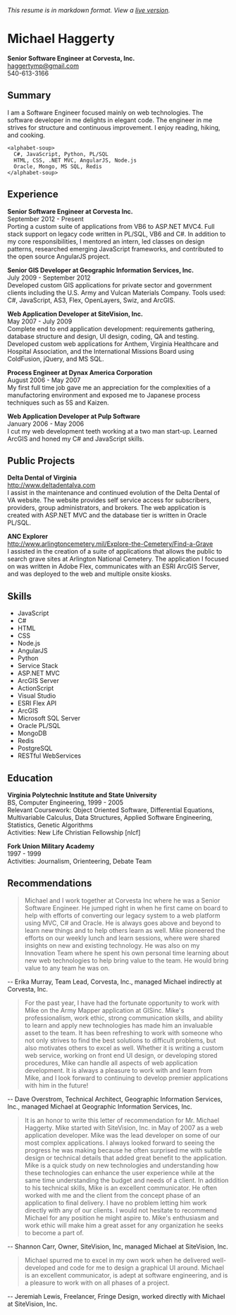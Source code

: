*This resume is in markdown format.  View a [live version](http://github.com/ghoti143/resume).*

# Michael Haggerty
**Senior Software Engineer at Corvesta, Inc.**  
haggertymp@gmail.com  
540-613-3166

## Summary
I am a Software Engineer focused mainly on web technologies. The software developer in me delights in elegant code.  The engineer in me strives for structure and continuous improvement. I enjoy reading, hiking, and cooking.

```
<alphabet-soup> 
  C#, JavaScript, Python, PL/SQL
  HTML, CSS, .NET MVC, AngularJS, Node.js
  Oracle, Mongo, MS SQL, Redis
</alphabet-soup>
```

## Experience

**Senior Software Engineer at Corvesta Inc.**  
September 2012 - Present  
Porting a custom suite of applications from VB6 to ASP.NET MVC4. Full stack support on legacy code written in PL/SQL, VB6 and C#. In addition to my core responsibilities, I mentored an intern, led classes on design patterns, researched emerging JavaScript frameworks, and contributed to the open source AngularJS project.

**Senior GIS Developer at Geographic Information Services, Inc.**  
July 2009 - September 2012  
Developed custom GIS applications for private sector and government clients including the U.S. Army and Vulcan Materials Company. Tools used: C#, JavaScript, AS3, Flex, OpenLayers, Swiz, and ArcGIS.

**Web Application Developer at SiteVision, Inc.**  
May 2007 - July 2009  
Complete end to end application development: requirements gathering, database structure and design, UI design, coding, QA and testing. Developed custom web applications for Anthem, Virginia Healthcare and Hospital Association, and the International Missions Board using ColdFusion, jQuery, and MS SQL.

**Process Engineer at Dynax America Corporation**  
August 2006 - May 2007  
My first full time job gave me an appreciation for the complexities of a manufactoring environment and exposed me to Japanese process techniques such as 5S and Kaizen.

**Web Application Developer at Pulp Software**  
January 2006 - May 2006  
I cut my web development teeth working at a two man start-up. Learned ArcGIS and honed my C# and JavaScript skills.

## Public Projects

**Delta Dental of Virginia**  
http://www.deltadentalva.com  
I assist in the maintenance and continued evolution of the Delta Dental of VA website.  The website provides self service access for subscribers, providers, group administrators, and brokers.  The web application is created with ASP.NET MVC and the database tier is written in Oracle PL/SQL.

**ANC Explorer**  
http://www.arlingtoncemetery.mil/Explore-the-Cemetery/Find-a-Grave  
I assisted in the creation of a suite of applications that allows the public to search grave sites at Arlington National Cemetery. The application I focused on was written in Adobe Flex, communicates with an ESRI ArcGIS Server, and was deployed to the web and multiple onsite kiosks.

## Skills
* JavaScript
* C#
* HTML
* CSS
* Node.js
* AngularJS
* Python
* Service Stack
* ASP.NET MVC
* ArcGIS Server
* ActionScript
* Visual Studio
* ESRI Flex API
* ArcGIS
* Microsoft SQL Server
* Oracle PL/SQL
* MongoDB
* Redis
* PostgreSQL
* RESTful WebServices

## Education

**Virginia Polytechnic Institute and State University**  
BS, Computer Engineering, 1999 - 2005  
Relevant Coursework: Object Oriented Software, Differential Equations, Multivariable Calculus, Data Structures, Applied Software Engineering, Statistics, Genetic Algorithms  
Activities: New Life Christian Fellowship [nlcf]

**Fork Union Military Academy**  
1997 - 1999  
Activities: Journalism, Orienteering, Debate Team

## Recommendations

> Michael and I work together at Corvesta Inc where he was a Senior Software Engineer. He jumped right
> in when he first came on board to help with efforts of converting our legacy system to a web platform using
> MVC, C# and Oracle. He is always goes above and beyond to learn new things and to help others learn as
> well. Mike pioneered the efforts on our weekly lunch and learn sessions, where were shared insights on new
> and existing technology. He was also on my Innovation Team where he spent his own personal time learning
> about new web technologies to help bring value to the team. He would bring value to any team he was on.

-- Erika Murray, Team Lead, Corvesta, Inc., managed Michael indirectly at Corvesta, Inc.

> For the past year, I have had the fortunate opportunity to work with Mike on the Army Mapper application
> at GISinc. Mike's professionalism, work ethic, strong communication skills, and ability to learn and apply
> new technologies has made him an invaluable asset to the team. It has been refreshing to work with someone
> who not only strives to find the best solutions to difficult problems, but also motivates others to excel as well.
> Whether it is writing a custom web service, working on front end UI design, or developing stored procedures,
> Mike can handle all aspects of web application development. It is always a pleasure to work with and learn
> from Mike, and I look forward to continuing to develop premier applications with him in the future!

-- Dave Overstrom, Technical Architect, Geographic Information Services, Inc., managed Michael at Geographic Information Services, Inc.

> It is an honor to write this letter of recommendation for Mr. Michael Haggerty. Mike started with SiteVision,
> Inc. in May of 2007 as a web application developer. Mike was the lead developer on some of our most
> complex applications. I always looked forward to seeing the progress he was making because he often
> surprised me with subtle design or technical details that added great benefit to the application. Mike is a quick
> study on new technologies and understanding how these technologies can enhance the user experience while
> at the same time understanding the budget and needs of a client. In addition to his technical skills, Mike is an
> excellent communicator. He often worked with me and the client from the concept phase of an application
> to final delivery. I have no problem letting him work directly with any of our clients. I would not hesitate to
> recommend Michael for any position he might aspire to. Mike's enthusiasm and work ethic will make him a
> great asset for any organization he seeks to become a part of.

-- Shannon Carr, Owner, SiteVision, Inc, managed Michael at SiteVision, Inc.

> Michael spurred me to excel in my own work when he delivered well-developed and code for me to design
> a graphical UI around. Michael is an excellent communicator, is adept at software engineering, and is a
> pleasure to work with on all phases of a project.

-- Jeremiah Lewis, Freelancer, Fringe Design, worked directly with Michael at SiteVision, Inc.

